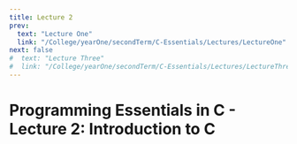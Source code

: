 ```yaml
---
title: Lecture 2
prev:
  text: "Lecture One"
  link: "/College/yearOne/secondTerm/C-Essentials/Lectures/LectureOne"
next: false
#  text: "Lecture Three"
#  link: "/College/yearOne/secondTerm/C-Essentials/Lectures/LectureThree"
---
```


# Programming Essentials in C - Lecture 2: Introduction to C
